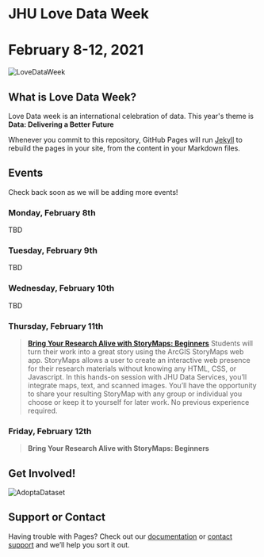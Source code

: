# JHU Love Data Week 
# February 8-12, 2021

![LoveDataWeek](https://cms.icpsr.umich.edu/sites/default/files/Love%20Data%20Week%202021.png)

## What is Love Data Week?
Love Data week is an international celebration of data. This year's theme is **Data: Delivering a Better Future**

Whenever you commit to this repository, GitHub Pages will run [Jekyll](https://jekyllrb.com/) to rebuild the pages in your site, from the content in your Markdown files.

## Events

Check back soon as we will be adding more events!

### Monday, February 8th
TBD

### Tuesday, February 9th
TBD 

### Wednesday, February 10th
TBD

### Thursday, February 11th
> [**Bring Your Research Alive with StoryMaps: Beginners**](https://jhu.libcal.com/event/7498271)
Students will turn their work into a great story using the ArcGIS StoryMaps web app.  StoryMaps allows a user to create an interactive web presence for their research materials without knowing any HTML, CSS, or Javascript.  In this hands-on session with JHU Data Services, you’ll integrate maps, text, and scanned images.  You’ll have the opportunity to share your resulting StoryMap with any group or individual you choose or keep it to yourself for later work. No previous experience required. 
### Friday, February 12th
> **Bring Your Research Alive with StoryMaps: Beginners**

## Get Involved! 

![AdoptaDataset](https://icpsrcms.web.itd.umich.edu/sites/default/files/news/Adopt%20a%20Dataset%20at%20ICPSR.jpg)

## Support or Contact

Having trouble with Pages? Check out our [documentation](https://docs.github.com/categories/github-pages-basics/) or [contact support](https://support.github.com/contact) and we’ll help you sort it out.
